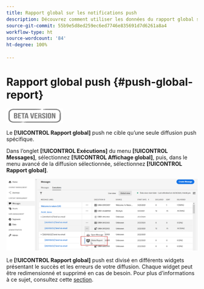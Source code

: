 ```yaml
---
title: Rapport global sur les notifications push
description: Découvrez comment utiliser les données du rapport global sur les notifications push.
source-git-commit: 55b9e5d8ed259ec6ed7746e835691d7d6261a8a4
workflow-type: ht
source-wordcount: '84'
ht-degree: 100%

---
```


# Rapport global push {#push-global-report}

![](../assets/do-not-localize/badge.png)

Le **[!UICONTROL Rapport global]** push ne cible qu’une seule diffusion push spécifique.

Dans l’onglet **[!UICONTROL Exécutions]** du menu **[!UICONTROL Messages]**, sélectionnez **[!UICONTROL Affichage global]**, puis, dans le menu avancé de la diffusion sélectionnée, sélectionnez **[!UICONTROL Rapport global]**.

![](../assets/global_report_11.png)

Le **[!UICONTROL Rapport global]** push est divisé en différents widgets présentant le succès et les erreurs de votre diffusion. Chaque widget peut être redimensionné et supprimé en cas de besoin. Pour plus d’informations à ce sujet, consultez cette [section](global-report.md#modify-dashboard).
